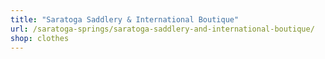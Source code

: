 ```yaml
---
title: "Saratoga Saddlery & International Boutique"
url: /saratoga-springs/saratoga-saddlery-and-international-boutique/
shop: clothes
---
```


